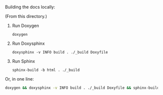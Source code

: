 Building the docs locally:

(From this directory.)

1. Run Doxygen
   ```
   doxygen
   ```

2. Run Doxysphinx
   ```
   doxysphinx -v INFO build . ./_build Doxyfile
   ```

3. Run Sphinx
   ```
   sphinx-build -b html . ./_build
   ```

Or, in one line:

```bash
doxygen && doxysphinx -v INFO build . ./_build Doxyfile && sphinx-build -b html . ./_build
```
